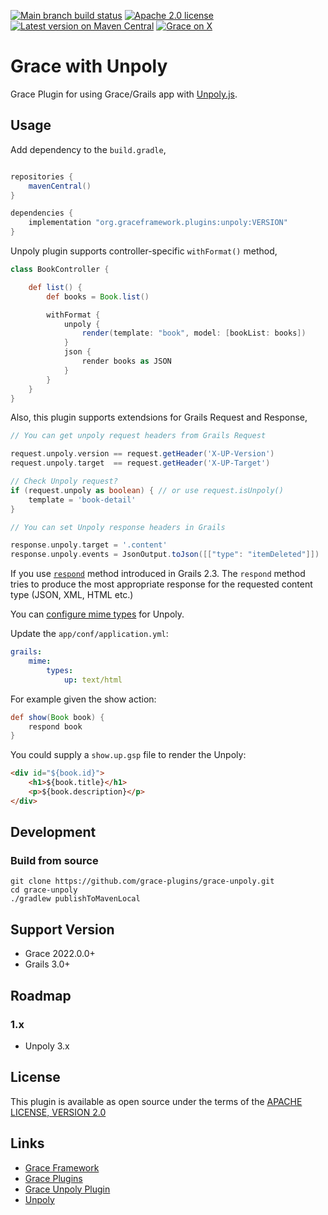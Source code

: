 [![Main branch build status](https://github.com/grace-plugins/grace-unpoly/workflows/Grace%20CI/badge.svg?style=flat)](https://github.com/grace-plugins/grace-unpoly/actions?query=workflow%3A%Grace+CI%22)
[![Apache 2.0 license](https://img.shields.io/badge/License-APACHE%202.0-green.svg?logo=APACHE&style=flat)](https://opensource.org/licenses/Apache-2.0)
[![Latest version on Maven Central](https://img.shields.io/maven-central/v/org.graceframework.plugins/unpoly.svg?label=Maven%20Central&logo=apache-maven&style=flat)](https://search.maven.org/search?q=g:org.graceframework.plugins)
[![Grace on X](https://img.shields.io/twitter/follow/graceframework?style=social)](https://x.com/graceframework)

# Grace with Unpoly

Grace Plugin for using Grace/Grails app with [Unpoly.js](https://unpoly.com).


## Usage

Add dependency to the `build.gradle`,

```gradle

repositories {
    mavenCentral()
}

dependencies {
    implementation "org.graceframework.plugins:unpoly:VERSION"
}
```

Unpoly plugin supports controller-specific `withFormat()` method,

```groovy
class BookController {

    def list() {
        def books = Book.list()

        withFormat {
            unpoly {
                render(template: "book", model: [bookList: books])
            }
            json {
                render books as JSON
            }
        }
    }
}
```

Also, this plugin supports extendsions for Grails Request and Response,

```groovy
// You can get unpoly request headers from Grails Request

request.unpoly.version == request.getHeader('X-UP-Version')
request.unpoly.target  == request.getHeader('X-UP-Target')

// Check Unpoly request?
if (request.unpoly as boolean) { // or use request.isUnpoly()
    template = 'book-detail'
}

// You can set Unpoly response headers in Grails

response.unpoly.target = '.content'
response.unpoly.events = JsonOutput.toJson([["type": "itemDeleted"]])

```
If you use [`respond`](https://grails.github.io/legacy-grails-doc/4.0.0/ref/Controllers/respond.html) method introduced in Grails 2.3. The `respond` method tries to produce the most appropriate response for the requested content type (JSON, XML, HTML etc.)

You can [configure mime types](https://grails.github.io/legacy-grails-doc/4.0.0/guide/theWebLayer.html#contentNegotiation) for Unpoly.

Update the `app/conf/application.yml`:

```yml
grails:
    mime:
        types:
            up: text/html
```

For example given the show action:

```groovy
def show(Book book) {
    respond book
}
```

You could supply a `show.up.gsp` file to render the Unpoly:

```html
<div id="${book.id}">
    <h1>${book.title}</h1>
    <p>${book.description}</p>
</div>
```


## Development

### Build from source

```
git clone https://github.com/grace-plugins/grace-unpoly.git
cd grace-unpoly
./gradlew publishToMavenLocal
```

## Support Version

* Grace 2022.0.0+
* Grails 3.0+

## Roadmap

### 1.x

* Unpoly 3.x

## License

This plugin is available as open source under the terms of the [APACHE LICENSE, VERSION 2.0](http://apache.org/Licenses/LICENSE-2.0)

## Links

- [Grace Framework](https://github.com/graceframework/grace-framework)
- [Grace Plugins](https://github.com/grace-plugins)
- [Grace Unpoly Plugin](https://github.com/grace-plugins/grace-unpoly)
- [Unpoly](https://unpoly.com)
